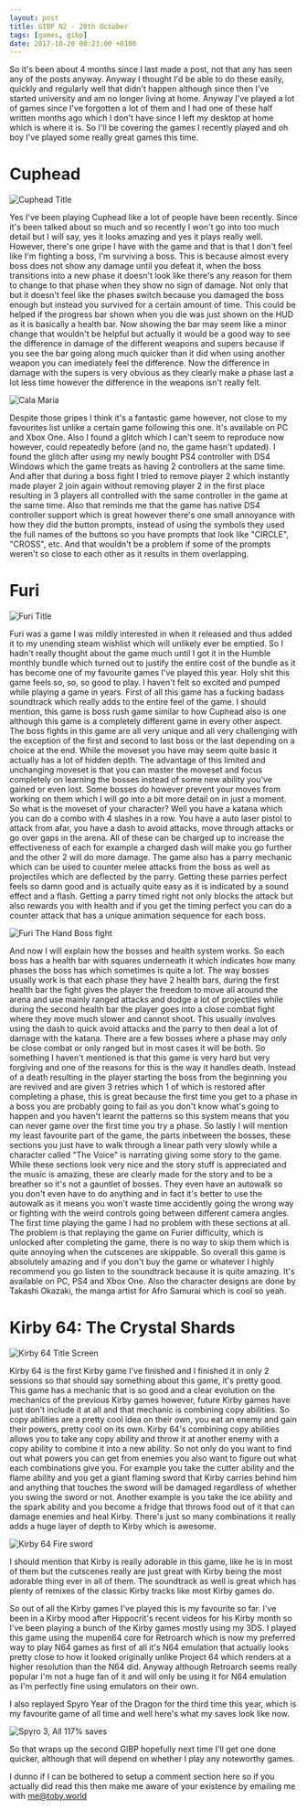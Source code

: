 ```yaml
---
layout: post
title: GIBP N2 - 20th October
tags: [games, gibp]
date: 2017-10-20 00:23:00 +0100
---
```

So it's been about 4 months since I last made a post, not that any has seen any of the posts anyway. Anyway I thought I'd be able to do these easily, quickly and regularly well that didn't happen although since then I've started university and am no longer living at home. Anyway I've played a lot of games since I've forgotten a lot of them and I had one of these half written months ago which I don't have since I left my desktop at home which is where it is. So I'll be covering the  games I recently played and oh boy I've played some really great games this time.

# Cuphead
![Cuphead Title](../images/268910_20171020021642_1.png)

Yes I've been playing Cuphead like a lot of people have been recently. Since it's been talked about so much and so recently I won't go into too much detail but I will say, yes it looks amazing and yes it plays really well. However, there's one gripe I have with the game and that is that I don't feel like I'm fighting a boss, I'm surviving a boss. This is because almost every boss does not show any damage until you defeat it, when the boss transitions into a new phase it doesn't look like there's any reason for them to change to that phase when they show no sign of damage. Not only that but it doesn't feel like the phases switch because you damaged the boss enough but instead you survived for a certain amount of time. This could be helped if the progress bar shown when you die was just shown on the HUD as it is basically a health bar. Now showing the bar may seem like a minor change that wouldn't be helpful but actually it would be a good way to see the difference in damage of the different weapons and supers because if you see the bar going along much quicker than it did when using another weapon you can imediately feel the difference. Now the difference in damage with the supers is very obvious as they clearly make a phase last a lot less time however the difference in the weapons isn't really felt.

![Cala Maria](../images/268910_20171020021851_1.png)

Despite those gripes I think it's a fantastic game however, not close to my favourites list unlike a certain game following this one. It's available on PC and Xbox One.
Also I found a glitch which I can't seem to reproduce now however, could repeatedly before (and no, the game hasn't updated). I found the glitch after using my newly bought PS4 controller with DS4 Windows which the game treats as having 2 controllers at the same time. And after that during a boss fight I tried to remove player 2 which instantly made player 2 join again without removing player 2 in the first place resulting in 3 players all controlled with the same controller in the game at the same time. Also that reminds me that the game has native DS4 controller support which is great however there's one small annoyance with how they did the button prompts, instead of using the symbols they used the full names of the buttons so you have prompts that look like "CIRCLE", "CROSS", etc. And that wouldn't be a problem if some of the prompts weren't so close to each other as it results in them overlapping.


# Furi
![Furi Title](../images/423230_20171020022121_1.png)

Furi was a game I was mildly interested in when it released and thus added it to my unending steam wishlist which will unlikely ever be emptied. So I hadn't really thought about the game much until I got it in the Humble monthly bundle which turned out to justify the entire cost of the bundle as it has become one of my favourite games I've played this year. Holy shit this game feels so, so, so good to play. I haven't felt so excited and pumped while playing a game in years. First of all this game has a fucking badass soundtrack which really adds to the entire feel of the game. I should mention, this game is boss rush game similar to how Cuphead also is one although this game is a completely different game in every other aspect. The boss fights in this game are all very unique and all very challenging with the exception of the first and second to last boss or the last depending on a choice at the end. While the moveset you have may seem quite basic it actually has a lot of hidden depth. The advantage of this limited and unchanging moveset is that you can master the moveset and focus completely on learning the bosses instead of some new ability you've gained or even lost. Some bosses do however prevent your moves from working on them which I will go into a bit more detail on in just a moment. So what is the moveset of your character? Well you have a katana which you can do a combo with 4 slashes in a row. You have a auto laser pistol to attack from afar, you have a dash to avoid attacks, move through attacks or go over gaps in the arena. All of these can be charged up to increase the effectiveness of each for example a charged dash will make you go further and the other 2 will do more damage. The game also has a parry mechanic which can be used to counter melee attacks from the boss as well as projectiles which are deflected by the parry. Getting these parries perfect feels so damn good and is actually quite easy as it is indicated by a sound effect and a flash. Getting a parry timed right not only blocks the attack but also rewards you with health and if you get the timing perfect you can do a counter attack that has a unique animation sequence for each boss. 

![Furi The Hand Boss fight](../images/423230_20171020022517_1.png)

And now I will explain how the bosses and health system works. So each boss has a health bar with squares underneath it which indicates how many phases the boss has which sometimes is quite a lot. The way bosses usually work is that each phase they have 2 health bars, during the first health bar the fight gives the player the freedom to move all around the arena and use mainly ranged attacks and dodge a lot of projectiles while during the second health bar the player goes into a close combat fight where they move much slower and cannot shoot. This usually involves using the dash to quick avoid attacks and the parry to then deal a lot of damage with the katana. There are a few bosses where a phase may only be close combat or only ranged but in most cases it will be both. So something I haven't mentioned is that this game is very hard but very forgiving and one of the reasons for this is the way it handles death. Instead of a death resulting in the player starting the boss from the beginning you are revived and are given 3 retries which 1 of which is restored after completing a phase, this is great because the first time you get to a phase in a boss you are probably going to fail as you don't know what's going to happen and you haven't learnt the patterns so this system means that you can never game over the first time you try a phase. So lastly I will mention my least favourite part of the game, the parts inbetween the bosses, these sections you just have to walk through a linear path very slowly while a character called "The Voice" is narrating giving some story to the game. While these sections look very nice and the story stuff is appreciated and the music is amazing, these are clearly made for the story and to be a breather so it's not a gauntlet of bosses. They even have an autowalk so you don't even have to do anything and in fact it's better to use the autowalk as it means you won't waste time accidently going the wrong way or fighting with the weird controls going between different camera angles. The first time playing the game I had no problem with these sections at all. The problem is that replaying the game on Furier difficulty, which is unlocked after completing the game, there is no way to skip them which is quite annoying when the cutscenes are skippable.
So overall this game is absolutely amazing and if you don't buy the game or whatever I highly recommend you go listen to the soundtrack because it is quite amazing. It's available on PC, PS4 and Xbox One.
Also the character designs are done by Takashi Okazaki, the manga artist for Afro Samurai which is cool so yeah.

# Kirby 64: The Crystal Shards
![Kirby 64 Title Screen](../images/kirby64.png)

Kirby 64 is the first Kirby game I've finished and I finished it in only 2 sessions so that should say something about this game, it's pretty good. This game has a mechanic that is so good and a clear evolution on the mechanics of the previous Kirby games however, future Kirby games have just don't include it at all and that mechanic is combining copy abilities. So copy abilities are a pretty cool idea on their own, you eat an enemy and gain their powers, pretty cool on its own. Kirby 64's combining copy abilities allows you to take any copy ability and throw it at another enemy with a copy ability to combine it into a new ability. So not only do you want to find out what powers you can get from enemies you also want to figure out what each combinations give you. For example you take the cutter ability and the flame ability and you get a giant flaming sword that Kirby carries behind him and anything that touches the sword will be damaged regardless of whether you swing the sword or not. Another example is you take the ice ability and the spark ability and you become a fridge that throws food out of it that can damage enemies and heal Kirby. There's just so many combinations it really adds a huge layer of depth to Kirby which is awesome. 

![Kirby 64 Fire sword](../images/kirby64sword.png)

I should mention that Kirby is really adorable in this game, like he is in most of them but the cutscenes really are just great with Kirby being the most adorable thing ever in all of them. The soundtrack as well is great which has plenty of remixes of the classic Kirby tracks like most Kirby games do. 

So out of all the Kirby games I've played this is my favourite so far. I've been in a Kirby mood after Hippocrit's recent videos for his Kirby month so I've been playing a bunch of the Kirby games mostly using my 3DS.
I played this game using the mupen64 core for Retroarch which is now my preferred way to play N64 games as first of all it's N64 emulation that actually looks pretty close to how it looked originally unlike Project 64 which renders at a higher resolution than the N64 did. Anyway although Retroarch seems really popular I'm not a huge fan of it and will only be using it for N64 emulation as I'm perfectly fine using emulators on their own.

I also replayed Spyro Year of the Dragon for the third time this year, which is my favourite game of all time and well here's what my saves look like now.

![Spyro 3, All 117% saves](../images/spyro3.png)

So that wraps up the second GIBP hopefully next time I'll get one done quicker, although that will depend on whether I play any noteworthy games.

I dunno if I can be bothered to setup a comment section here so if you actually did read this then make me aware of your existence by emailing me with me@toby.world